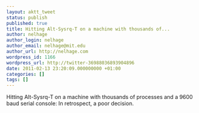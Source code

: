 ```yaml
---
layout: aktt_tweet
status: publish
published: true
title: Hitting Alt-Sysrq-T on a machine with thousands of...
author: nelhage
author_login: nelhage
author_email: nelhage@mit.edu
author_url: http://nelhage.com
wordpress_id: 1166
wordpress_url: http://twitter-36988036893904896
date: 2011-02-13 23:20:09.000000000 +01:00
categories: []
tags: []
---
```

Hitting Alt-Sysrq-T on a machine with thousands of processes and a 9600 baud serial console: In retrospect, a poor decision.
